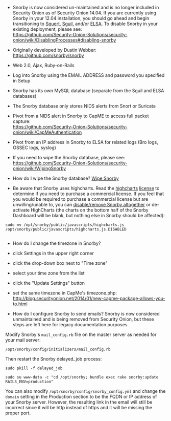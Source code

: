 * Snorby is now considered un-maintained and is no longer included in Security Onion as of Security Onion 14.04.  If you are currently using Snorby in your 12.04 installation, you should go ahead and begin transitioning to [Squert](Squert), [Sguil](Sguil), and/or [ELSA](ELSA).  To disable Snorby in your existing deployment, please see:  
https://github.com/Security-Onion-Solutions/security-onion/wiki/DisablingProcesses#disabling-snorby

* Originally developed by Dustin Webber:  
https://github.com/snorby/snorby

* Web 2.0, Ajax, Ruby-on-Rails

* Log into Snorby using the EMAIL ADDRESS and password you specified in Setup

* Snorby has its own MySQL database (separate from the Sguil and ELSA databases)

* The Snorby database only stores NIDS alerts from Snort or Suricata

* Pivot from a NIDS alert in Snorby to CapME to access full packet capture:  
https://github.com/Security-Onion-Solutions/security-onion/wiki/CapMeAuthentication

* Pivot from an IP address in Snorby to ELSA for related logs (Bro logs, OSSEC logs, syslog)

* If you need to wipe the Snorby database, please see:  
https://github.com/Security-Onion-Solutions/security-onion/wiki/WipingSnorby

* How do I wipe the Snorby database?
[Wipe Snorby](WipingSnorby)

* Be aware that Snorby uses highcharts. Read the <a href='http://shop.highsoft.com/highcharts.html'>highcharts</a> <a href='http://shop.highsoft.com/faq/non-commercial#what-is-non-commercial'>license</a> to determine if you need to purchase a commercial license.  If you feel that you would be required to purchase a commercial license but are unwilling/unable to, you can [disable/remove Snorby altogether](DisablingProcesses#disabling-snorby) or de-activate HighCharts (the charts on the bottom half of the Snorby Dashboard will be blank, but nothing else in Snorby should be affected):<br>
<pre><code>sudo mv /opt/snorby/public/javascripts/highcharts.js /opt/snorby/public/javascripts/highcharts.js.DISABLED<br>
</code></pre>

* How do I change the timezone in Snorby?
 * click Settings in the upper right corner
 * click the drop-down box next to "Time zone"
 * select your time zone from the list
 * click the "Update Settings" button
 * set the same timezone in CapMe's timezone.php:<br>
<a href='http://blog.securityonion.net/2014/01/new-capme-package-allows-you-to.html'>http://blog.securityonion.net/2014/01/new-capme-package-allows-you-to.html</a>

* How do I configure Snorby to send emails?
Snorby is now considered unmaintained and is being removed from Security Onion, but these steps are left here for legacy documentation purposes.

Modify Snorby's `mail_config.rb` file on the master server as needed for your mail server:
```
/opt/snorby/config/initializers/mail_config.rb

```
Then restart the Snorby delayed\_job process:
```
sudo pkill -f delayed_job

sudo su www-data -c "cd /opt/snorby; bundle exec rake snorby:update RAILS_ENV=production"

```
You can also modify `/opt/snorby/config/snorby_config.yml` and change the `domain` setting in the Production section to be the FQDN or IP address of your Snorby server.  However, the resulting link in the email will still be incorrect since it will be http instead of https and it will be missing the proper port.